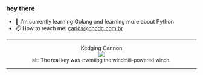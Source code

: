 ### hey there 

- :seedling: I’m currently learning Golang and learning more about Python
- :mailbox: How to reach me: carlos@chcdc.com.br


---


<!-- xkcd -->
<p align="center">Kedging Cannon</br><img src=https://imgs.xkcd.com/comics/kedging_cannon.png></br><font size =2>alt: The real key was inventing the windmill-powered winch.</br></font></p></table></p> 


<!-- xkcd -->
---

